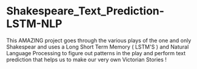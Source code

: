 # Shakespeare_Text_Prediction-LSTM-NLP

This AMAZING project goes through the various plays of the one and only Shakespear and uses a Long
Short Term Memory ( LSTM'S ) and Natural Language Processing to figure out patterns in the play and perform text prediction that helps us to make our 
very own Victorian Stories !
